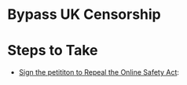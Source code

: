 # Bypass UK Censorship

# Steps to Take
- [Sign the petititon to Repeal the Online Safety Act](https://petition.parliament.uk/petitions/722903): 
